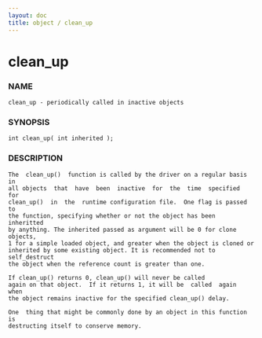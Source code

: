 ```yaml
---
layout: doc
title: object / clean_up
---
```

# clean_up

### NAME

    clean_up - periodically called in inactive objects

### SYNOPSIS

    int clean_up( int inherited );

### DESCRIPTION

    The  clean_up()  function is called by the driver on a regular basis in
    all objects  that  have  been  inactive  for  the  time  specified  for
    clean_up()  in  the  runtime configuration file.  One flag is passed to
    the function, specifying whether or not the object has been  inheritted
    by anything. The inherited passed as argument will be 0 for clone objects,
    1 for a simple loaded object, and greater when the object is cloned or 
    inherited by some existing object. It is recommended not to self_destruct 
    the object when the reference count is greater than one.
    
    If clean_up() returns 0, clean_up() will never be called
    again on that object.  If it returns 1, it will be  called  again  when
    the object remains inactive for the specified clean_up() delay.

    One  thing that might be commonly done by an object in this function is
    destructing itself to conserve memory.

